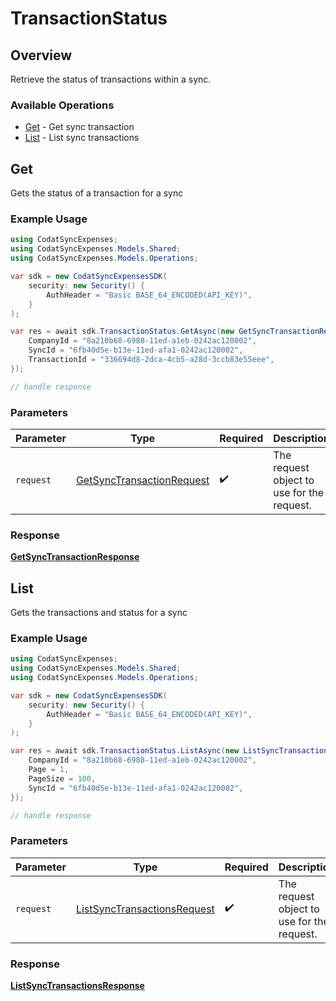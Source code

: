 # TransactionStatus

## Overview

Retrieve the status of transactions within a sync.

### Available Operations

* [Get](#get) - Get sync transaction
* [List](#list) - List sync transactions

## Get

Gets the status of a transaction for a sync

### Example Usage

```csharp
using CodatSyncExpenses;
using CodatSyncExpenses.Models.Shared;
using CodatSyncExpenses.Models.Operations;

var sdk = new CodatSyncExpensesSDK(
    security: new Security() {
        AuthHeader = "Basic BASE_64_ENCODED(API_KEY)",
    }
);

var res = await sdk.TransactionStatus.GetAsync(new GetSyncTransactionRequest() {
    CompanyId = "8a210b68-6988-11ed-a1eb-0242ac120002",
    SyncId = "6fb40d5e-b13e-11ed-afa1-0242ac120002",
    TransactionId = "336694d8-2dca-4cb5-a28d-3ccb83e55eee",
});

// handle response
```

### Parameters

| Parameter                                                                         | Type                                                                              | Required                                                                          | Description                                                                       |
| --------------------------------------------------------------------------------- | --------------------------------------------------------------------------------- | --------------------------------------------------------------------------------- | --------------------------------------------------------------------------------- |
| `request`                                                                         | [GetSyncTransactionRequest](../../models/operations/GetSyncTransactionRequest.md) | :heavy_check_mark:                                                                | The request object to use for the request.                                        |


### Response

**[GetSyncTransactionResponse](../../models/operations/GetSyncTransactionResponse.md)**


## List

Gets the transactions and status for a sync

### Example Usage

```csharp
using CodatSyncExpenses;
using CodatSyncExpenses.Models.Shared;
using CodatSyncExpenses.Models.Operations;

var sdk = new CodatSyncExpensesSDK(
    security: new Security() {
        AuthHeader = "Basic BASE_64_ENCODED(API_KEY)",
    }
);

var res = await sdk.TransactionStatus.ListAsync(new ListSyncTransactionsRequest() {
    CompanyId = "8a210b68-6988-11ed-a1eb-0242ac120002",
    Page = 1,
    PageSize = 100,
    SyncId = "6fb40d5e-b13e-11ed-afa1-0242ac120002",
});

// handle response
```

### Parameters

| Parameter                                                                             | Type                                                                                  | Required                                                                              | Description                                                                           |
| ------------------------------------------------------------------------------------- | ------------------------------------------------------------------------------------- | ------------------------------------------------------------------------------------- | ------------------------------------------------------------------------------------- |
| `request`                                                                             | [ListSyncTransactionsRequest](../../models/operations/ListSyncTransactionsRequest.md) | :heavy_check_mark:                                                                    | The request object to use for the request.                                            |


### Response

**[ListSyncTransactionsResponse](../../models/operations/ListSyncTransactionsResponse.md)**

